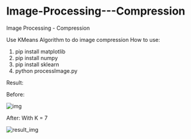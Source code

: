 # Image-Processing---Compression
Image Processing - Compression

Use KMeans Algorithm to do image compression
How to use:

1. pip install matplotlib
2. pip install numpy
3. pip install sklearn
4. python processImage.py


Result:

  Before:
  
![img](https://user-images.githubusercontent.com/79956682/114968905-7aaccb80-9ea1-11eb-97f5-09c85b67fb4c.jpg)

  After: With K = 7
  
![result_img](https://user-images.githubusercontent.com/79956682/114968819-551fc200-9ea1-11eb-931c-ea5d285e9ef5.png)


